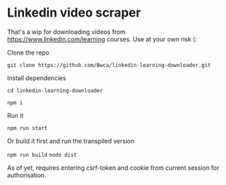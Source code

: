 # Linkedin video scraper

That's a wip for downloading videos from https://www.linkedin.com/learning courses. Use at your own risk (:

Clone the repo

`git clone https://github.com/Bwca/linkedin-learning-downloader.git`

Install dependencies

`cd linkedin-learning-downloader`

`npm i`

Run it

`npm run start`

Or build it first and run the transpiled version

`npm run build`
`node dist`

As of yet, requires entering csrf-token and cookie from current session for authorisation.
